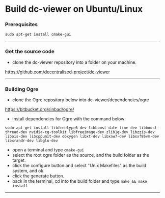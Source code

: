 # Build dc-viewer on Ubuntu/Linux

### Prerequisites

```
sudo apt-get install cmake-gui
```
---

### Get the source code

* clone the dc-viewer repository into a folder on your machine.

https://github.com/decentralised-project/dc-viewer

---

### Building Ogre

* clone the Ogre repository below into dc-viewer/dependencies/ogre

https://bitbucket.org/sinbad/ogre/

* install dependencies for Ogre with the command below:

```
sudo apt-get install libfreetype6-dev libboost-date-time-dev libboost-thread-dev nvidia-cg-toolkit libfreeimage-dev zlib1g-dev libzzip-dev libois-dev libcppunit-dev doxygen libxt-dev libxaw7-dev libxxf86vm-dev libxrandr-dev libglu-dev
```

* open a terminal and type ```cmake-gui```
* select the root ogre folder as the source, and the build folder as the target.
* click the configure button and select "Unix Makefiles" as the build system, and ok.
* click the generate button.
* back in the terminal, cd into the build folder and type ```make && make install```

---